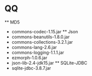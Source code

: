 # QQ
** MD5
* commons-codec-1.15.jar
** Json
* commons-beanutils-1.8.0.jar
* commons-collections-3.2.1.jar
* commons-lang-2.6.jar
* commons-logging-1.1.1.jar
* ezmorph-1.0.6.jar
* json-lib-2.4-jdk15.jar
** SQLite-JDBC
* sqlite-jdbc-3.8.7.jar
